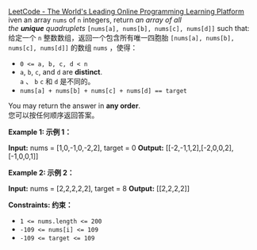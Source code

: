 [LeetCode - The World's Leading Online Programming Learning Platform](https://leetcode.com/problems/4sum/)  
iven an array `nums` of `n` integers, return _an array of all the **unique** quadruplets_ `[nums[a], nums[b], nums[c], nums[d]]` such that:  
给定一个 `n` 整数数组，返回一个包含所有唯一四胞胎 `[nums[a], nums[b], nums[c], nums[d]]` 的数组 `nums` ，使得：

- `0 <= a, b, c, d < n`
- `a`, `b`, `c`, and `d` are **distinct**.  
    `a` 、 `b` `c` 和 `d` 是不同的。
- `nums[a] + nums[b] + nums[c] + nums[d] == target`

You may return the answer in **any order**.  
您可以按任何顺序返回答案。

**Example 1: 示例 1：**

**Input:** nums = [1,0,-1,0,-2,2], target = 0
**Output:** [[-2,-1,1,2],[-2,0,0,2],[-1,0,0,1]]

**Example 2: 示例 2：**

**Input:** nums = [2,2,2,2,2], target = 8
**Output:** [[2,2,2,2]]

**Constraints: 约束：**

- `1 <= nums.length <= 200`
- `-109 <= nums[i] <= 109`
- `-109 <= target <= 109`